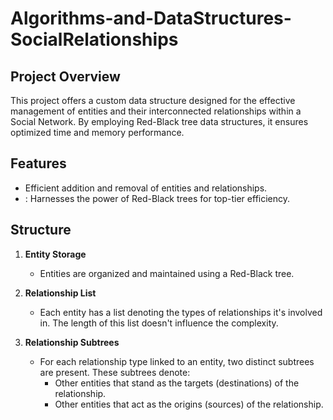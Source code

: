 # Algorithms-and-DataStructures-SocialRelationships

## **Project Overview**

This project offers a custom data structure designed for the effective management of entities and their interconnected relationships within a Social Network. By employing Red-Black tree data structures, it ensures optimized time and memory performance.

## **Features**

- Efficient addition and removal of entities and relationships.
- : Harnesses the power of Red-Black trees for top-tier efficiency.

## **Structure**

1. **Entity Storage**
   - Entities are organized and maintained using a Red-Black tree.

2. **Relationship List**
   - Each entity has a list denoting the types of relationships it's involved in. The length of this list doesn't influence the complexity.

3. **Relationship Subtrees**
   - For each relationship type linked to an entity, two distinct subtrees are present. These subtrees denote:
     - Other entities that stand as the targets (destinations) of the relationship.
     - Other entities that act as the origins (sources) of the relationship.
